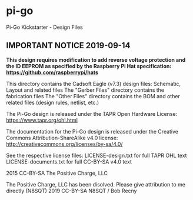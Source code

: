 # pi-go
Pi-Go Kickstarter - Design Files

## IMPORTANT NOTICE 2019-09-14
**This design requires modification to add reverse voltage protection and the ID EEPROM as
specified by the Raspberry Pi Hat specification: https://github.com/raspberrypi/hats**

This directory contains the Cadsoft Eagle (v7.3) design files: Schematic, Layout and related files
The "Gerber Files" directory contains the fabrication files
The "Other Files" directory contains the BOM and other related files (design rules, netlist, etc.)

The Pi-Go design is released under the TAPR Open Hardware License:
https://www.tapr.org/ohl.html

The documentation for the Pi-Go design is released under the Creative Commons
Attribution-ShareAlike v4.0 license:
http://creativecommons.org/licenses/by-sa/4.0/

See the respective license files:
LICENSE-design.txt for full TAPR OHL text
LICENSE-documents.txt for full CC-BY-SA v4.0 text

2015 CC-BY-SA The Positive Charge, LLC

The Positive Charge, LLC has been disolved. Please give attribution to me directly (N8SQT)
2019 CC-BY-SA N8SQT / Bob Recny
